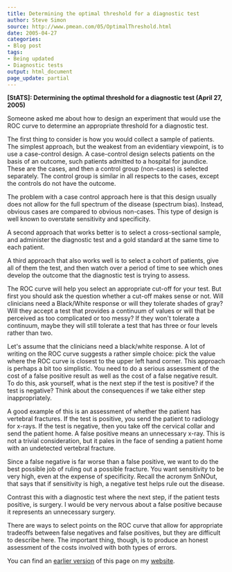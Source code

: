 ```yaml
---
title: Determining the optimal threshold for a diagnostic test
author: Steve Simon
source: http://www.pmean.com/05/OptimalThreshold.html
date: 2005-04-27
categories:
- Blog post
tags:
- Being updated
- Diagnostic tests
output: html_document
page_update: partial
---
```

**[StATS]: Determining the optimal threshold for a
diagnostic test (April 27, 2005)**

Someone asked me about how to design an experiment that would use the
ROC curve to determine an appropriate threshold for a diagnostic test.

The first thing to consider is how you would collect a sample of
patients. The simplest approach, but the weakest from an evidentiary
viewpoint, is to use a case-control design. A case-control design
selects patients on the basis of an outcome, such patients admitted to
a hospital for jaundice. These are the cases, and then a control group
(non-cases) is selected separately. The control group is similar in
all respects to the cases, except the controls do not have the
outcome.

The problem with a case control approach here is that this design
usually does not allow for the full spectrum of the disease (spectrum
bias). Instead, obvious cases are compared to obvious non-cases. This
type of design is well known to overstate sensitivity and specificity.

A second approach that works better is to select a cross-sectional
sample, and administer the diagnostic test and a gold standard at the
same time to each patient.

A third approach that also works well is to select a cohort of
patients, give all of them the test, and then watch over a period of
time to see which ones develop the outcome that the diagnostic test is
trying to assess.

The ROC curve will help you select an appropriate cut-off for your
test. But first you should ask the question whether a cut-off makes
sense or not. Will clinicians need a Black/White response or will they
tolerate shades of gray? Will they accept a test that provides a
continuum of values or will that be perceived as too complicated or
too messy? If they won't tolerate a continuum, maybe they will still
tolerate a test that has three or four levels rather than two.

Let's assume that the clinicians need a black/white response. A lot
of writing on the ROC curve suggests a rather simple choice: pick the
value where the ROC curve is closest to the upper left hand corner.
This approach is perhaps a bit too simplistic. You need to do a
serious assessment of the cost of a false positive result as well as
the cost of a false negative result. To do this, ask yourself, what is
the next step if the test is positive? if the test is negative? Think
about the consequences if we take either step inappropriately.

A good example of this is an assessment of whether the patient has
vertebral fractures. If the test is positive, you send the patient to
radiology for x-rays. If the test is negative, then you take off the
cervical collar and send the patient home. A false positive means an
unnecessary x-ray. This is not a trivial consideration, but it pales
in the face of sending a patient home with an undetected vertebral
fracture.

Since a false negative is far worse than a false positive, we want to
do the best possible job of ruling out a possible fracture. You want
sensitivity to be very high, even at the expense of specificity.
Recall the acronym SnNOut, that says that if sensitivity is high, a
negative test helps rule out the disease.

Contrast this with a diagnostic test where the next step, if the
patient tests positive, is surgery. I would be very nervous about a
false positive because it represents an unnecessary surgery.

There are ways to select points on the ROC curve that allow for
appropriate tradeoffs between false negatives and false positives, but
they are difficult to describe here. The important thing, though, is
to produce an honest assessment of the costs involved with both types
of errors.

You can find an [earlier version][sim1] of this page on my [website][sim2].

[sim1]: http://www.pmean.com/05/OptimalThreshold.md
[sim2]: http://www.pmean.com
